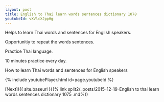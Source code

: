 ```yaml
---
layout: post
title: English to Thai learn words sentences dictionary 1078 
youtubeId: vXVlcXJppHg
---
```

 
 
Helps to learn Thai words and sentences for English speakers.

Opportunitiy to repeat the words sentences. 

Practice Thai language. 
 
10 minutes practice every day. 
 
How to learn Thai words and sentences for English speakers 
 
{% include youtubePlayer.html id=page.youtubeId %}
 
 
[Next]({{ site.baseurl }}{% link  split2/_posts/2015-12-19-English to thai learn words sentences dictionary 1075 .md%})
 
